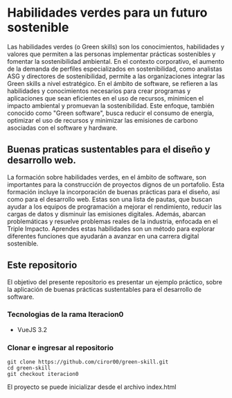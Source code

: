 # Habilidades verdes para un futuro sostenible

Las habilidades verdes (o Green skills) son los conocimientos, habilidades y valores que permiten a las personas implementar prácticas sostenibles y fomentar la sostenibilidad ambiental. En el contexto corporativo, el aumento de la demanda de perfiles especializados en sostenibilidad, como analistas ASG y directores de sostenibilidad, permite a las organizaciones integrar las Green skills a nivel estratégico. En el ámbito de software, se refieren a las habilidades y conocimientos necesarios para crear programas y aplicaciones que sean eficientes en el uso de recursos, minimicen el impacto ambiental y promuevan la sostenibilidad. Este enfoque, también conocido como "Green software", busca reducir el consumo de energía, optimizar el uso de recursos y minimizar las emisiones de carbono asociadas con el software y hardware. 

## Buenas praticas sustentables para el diseño y desarrollo web.

La formación sobre habilidades verdes, en el ámbito de software, son importantes para la construcción de proyectos dignos de un portafolio. Esta formación incluye la incorporación de buenas prácticas para el diseño, así como para el desarrollo web. Estas son una lista de pautas, que buscan ayudar a los equipos de programación a mejorar el rendimiento, reducir las cargas de datos y disminuir las emisiones digitales. Además, abarcan problemáticas y resuelve problemas reales de la industria, enfocada en el Triple Impacto. Aprendes estas habilidades son un método para explorar diferentes funciones que ayudarán a avanzar en una carrera digital sostenible.

## Este repositorio

El objetivo del presente repositorio es presentar un ejemplo práctico, sobre la aplicación de buenas prácticas sustentables para el desarrollo de software.

### Tecnologias de la rama Iteracion0
- VueJS 3.2

### Clonar e ingresar al repositorio

```
git clone https://github.com/ciror00/green-skill.git
cd green-skill
git checkout iteracion0
```

El proyecto se puede inicializar desde el archivo index.html